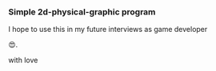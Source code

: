 ### Simple 2d-physical-graphic program

I hope to use this in my future interviews as game developer 

:heart_eyes:.

with love
